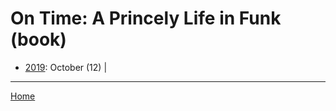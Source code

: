 # On Time: A Princely Life in Funk (book)

  * [2019](./on-time-a-princely-life-in-funk-book-2019.md): 
      October (12) | 

----

[Home](../)
